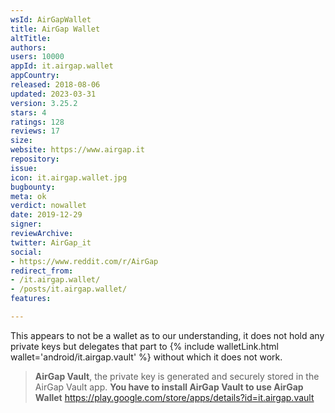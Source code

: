 ```yaml
---
wsId: AirGapWallet
title: AirGap Wallet
altTitle: 
authors: 
users: 10000
appId: it.airgap.wallet
appCountry: 
released: 2018-08-06
updated: 2023-03-31
version: 3.25.2
stars: 4
ratings: 128
reviews: 17
size: 
website: https://www.airgap.it
repository: 
issue: 
icon: it.airgap.wallet.jpg
bugbounty: 
meta: ok
verdict: nowallet
date: 2019-12-29
signer: 
reviewArchive: 
twitter: AirGap_it
social:
- https://www.reddit.com/r/AirGap
redirect_from:
- /it.airgap.wallet/
- /posts/it.airgap.wallet/
features: 

---
```


This appears to not be a wallet as to our understanding, it does not hold any
private keys but delegates that part to {% include walletLink.html wallet='android/it.airgap.vault' %}
without which it does not work.

> **AirGap Vault**, the private key is generated and securely stored in the
  AirGap Vault app. **You have to install AirGap Vault to use AirGap Wallet**
  https://play.google.com/store/apps/details?id=it.airgap.vault
  
